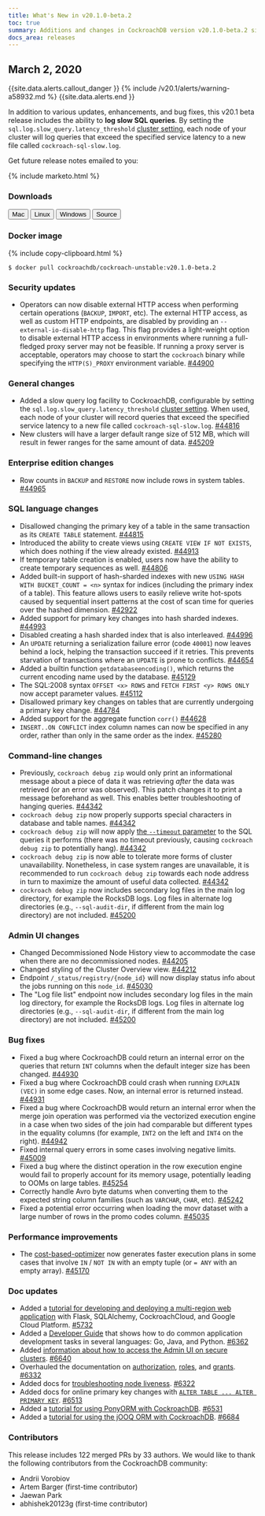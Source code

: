 ```yaml
---
title: What's New in v20.1.0-beta.2
toc: true
summary: Additions and changes in CockroachDB version v20.1.0-beta.2 since version v20.1.0-beta.1
docs_area: releases 
---
```


## March 2, 2020

{{site.data.alerts.callout_danger }}
{% include /v20.1/alerts/warning-a58932.md %}
{{site.data.alerts.end }}

In addition to various updates, enhancements, and bug fixes, this v20.1 beta release includes the ability to **log slow SQL queries**. By setting the `sql.log.slow_query.latency_threshold` [cluster setting](../v20.1/cluster-settings.html), each node of your cluster will log queries that exceed the specified service latency to a new file called `cockroach-sql-slow.log`.

Get future release notes emailed to you:

{% include marketo.html %}

### Downloads

<div id="os-tabs" class="clearfix os-tabs_button-outline-primary">
    <a href="https://binaries.cockroachdb.com/cockroach-v20.1.0-beta.2.darwin-10.9-amd64.tgz"><button id="mac" data-eventcategory="mac-binary-release-notes">Mac</button></a>
    <a href="https://binaries.cockroachdb.com/cockroach-v20.1.0-beta.2.linux-amd64.tgz"><button id="linux" data-eventcategory="linux-binary-release-notes">Linux</button></a>
    <a href="https://binaries.cockroachdb.com/cockroach-v20.1.0-beta.2.windows-6.2-amd64.zip"><button id="windows" data-eventcategory="windows-binary-release-notes">Windows</button></a>
    <a href="https://binaries.cockroachdb.com/cockroach-v20.1.0-beta.2.src.tgz"><button id="source" data-eventcategory="source-release-notes">Source</button></a>
</div>

### Docker image

{% include copy-clipboard.html %}
~~~shell
$ docker pull cockroachdb/cockroach-unstable:v20.1.0-beta.2
~~~

### Security updates

- Operators can now disable external HTTP access when performing certain operations (`BACKUP`, `IMPORT`, etc). The external HTTP access, as well as custom HTTP endpoints, are disabled by providing an `--external-io-disable-http` flag. This flag provides a light-weight option to disable external HTTP access in environments where running a full-fledged proxy server may not be feasible. If running a proxy server is acceptable, operators may choose to start the `cockroach` binary while specifying the `HTTP(S)_PROXY` environment variable. [#44900][#44900]

### General changes

- Added a slow query log facility to CockroachDB, configurable by setting the `sql.log.slow_query.latency_threshold` [cluster setting](../v20.1/cluster-settings.html). When used, each node of your cluster will record queries that exceed the specified service latency to a new file called `cockroach-sql-slow.log`. [#44816][#44816]
- New clusters will have a larger default range size of 512 MB, which will result in fewer ranges for the same amount of data. [#45209][#45209]

### Enterprise edition changes

- Row counts in `BACKUP` and `RESTORE` now include rows in system tables. [#44965][#44965]

### SQL language changes

- Disallowed changing the primary key of a table in the same transaction as its `CREATE TABLE` statement. [#44815][#44815]
- Introduced the ability to create views using `CREATE VIEW IF NOT EXISTS`, which does nothing if the view already existed. [#44913][#44913]
- If temporary table creation is enabled, users now have the ability to create temporary sequences as well. [#44806][#44806]
- Added built-in support of hash-sharded indexes with new `USING HASH WITH BUCKET_COUNT = <n>` syntax for indices (including the primary index of a table). This feature allows users to easily relieve write hot-spots caused by sequential insert patterns at the cost of scan time for queries over the hashed dimension. [#42922][#42922]
- Added support for primary key changes into hash sharded indexes. [#44993][#44993]
- Disabled creating a hash sharded index that is also interleaved. [#44996][#44996]
- An `UPDATE` returning a serialization failure error (code `40001`) now leaves behind a lock, helping the transaction succeed if it retries. This prevents starvation of transactions where an `UPDATE` is prone to conflicts. [#44654][#44654]
- Added a builtin function `getdatabaseencoding()`, which returns the current encoding name used by the database. [#45129][#45129]
- The SQL:2008 syntax `OFFSET <x> ROWS` and `FETCH FIRST <y> ROWS ONLY` now accept parameter values. [#45112][#45112]
- Disallowed primary key changes on tables that are currently undergoing a primary key change. [#44784][#44784]
- Added support for the  aggregate function `corr()` [#44628][#44628]
- `INSERT..ON CONFLICT` index column names can now be specified in any order, rather than only in the same order as the index. [#45280][#45280]

### Command-line changes

- Previously, `cockroach debug zip` would only print an informational message about a piece of data it was retrieving *after* the data was retrieved (or an error was observed). This patch changes it to print a message beforehand as well. This enables better troubleshooting of hanging queries. [#44342][#44342]
- `cockroach debug zip` now properly supports special characters in database and table names. [#44342][#44342]
- `cockroach debug zip` will now apply [the `--timeout` parameter](../v20.1/cockroach-node.html) to the SQL queries it performs (there was no timeout previously, causing `cockroach debug zip` to potentially hang). [#44342][#44342]
- `cockroach debug zip` is now able to tolerate more forms of cluster unavailability. Nonetheless, in case system ranges are unavailable, it is recommended to run `cockroach debug zip` towards each node address in turn to maximize the amount of useful data collected. [#44342][#44342]
- `cockroach debug zip` now includes secondary log files in the main log directory, for example the RocksDB logs. Log files in alternate log directories (e.g., `--sql-audit-dir`, if different from the main log directory) are not included. [#45200][#45200]

### Admin UI changes

- Changed Decommissioned Node History view to accommodate the case when there are no decommissioned nodes. [#44205][#44205]
- Changed styling of the Cluster Overview view. [#44212][#44212]
- Endpoint `/_status/registry/{node_id}` will now display status info about the jobs running on this `node_id`. [#45030][#45030]
- The "Log file list" endpoint now includes secondary log files in the main log directory, for example the RocksDB logs. Log files in alternate log directories (e.g., `--sql-audit-dir`, if different from the main log directory) are not included. [#45200][#45200]

### Bug fixes

- Fixed a bug where CockroachDB could return an internal error on the queries that return `INT` columns when the default integer size has been changed. [#44930][#44930]
- Fixed a bug where CockroachDB could crash when running `EXPLAIN (VEC)` in some edge cases. Now, an internal error is returned instead. [#44931][#44931]
- Fixed a bug where CockroachDB would return an internal error when the merge join operation was performed via the vectorized execution engine in a case when two sides of the join had comparable but different types in the equality columns (for example, `INT2` on the left and `INT4` on the right). [#44942][#44942]
- Fixed internal query errors in some cases involving negative limits. [#45009][#45009]
- Fixed a bug where the distinct operation in the row execution engine would fail to properly account for its memory usage, potentially leading to OOMs on large tables. [#45254][#45254]
- Correctly handle Avro byte datums when converting them to the expected string column families (such as `VARCHAR`, `CHAR`, etc). [#45242][#45242]
- Fixed a potential error occurring when loading the movr dataset with a large number of rows in the promo codes column. [#45035][#45035]

### Performance improvements

- The [cost-based-optimizer](../v20.1/cost-based-optimizer.html) now generates faster execution plans in some cases that involve `IN` / `NOT IN` with an empty tuple (or `= ANY` with an empty array). [#45170][#45170]

### Doc updates

- Added a [tutorial for developing and deploying a multi-region web application](../v20.1/multi-region-overview.html) with Flask, SQLAlchemy, CockroachCloud, and Google Cloud Platform. [#5732][#5732]
- Added a [Developer Guide](../v20.1/developer-guide-overview.html) that shows how to do common application development tasks in several languages: Go, Java, and Python. [#6362][#6362]
- Added [information about how to access the Admin UI on secure clusters](../v20.1/admin-ui-overview.html). [#6640][#6640]
- Overhauled the documentation on [authorization](../v20.1/authorization.html), [roles](../v20.1/create-role.html), and [grants](../v20.1/grant.html). [#6332][#6332]
- Added docs for [troubleshooting node liveness](../v20.1/cluster-setup-troubleshooting.html). [#6322][#6322]
- Added docs for online primary key changes with [`ALTER TABLE ... ALTER PRIMARY KEY`](../v20.1/alter-table.html). [#6513][#6513]
- Added a [tutorial for using PonyORM with CockroachDB](../v20.1/build-a-python-app-with-cockroachdb-pony.html). [#6531][#6531]
- Added a [tutorial for using the jOOQ ORM with CockroachDB](../v20.1/build-a-java-app-with-cockroachdb-jooq.html). [#6684][#6684]

### Contributors

This release includes 122 merged PRs by 33 authors.
We would like to thank the following contributors from the CockroachDB community:

- Andrii Vorobiov
- Artem Barger (first-time contributor)
- Jaewan Park
- abhishek20123g (first-time contributor)

[#6684]: https://github.com/cockroachdb/docs/pull/6684
[#6640]: https://github.com/cockroachdb/docs/pull/6640
[#6362]: https://github.com/cockroachdb/docs/pull/6362
[#5732]: https://github.com/cockroachdb/docs/pull/5732
[#6332]: https://github.com/cockroachdb/docs/pull/6332
[#6322]: https://github.com/cockroachdb/docs/pull/6322
[#6513]: https://github.com/cockroachdb/docs/pull/6513
[#6531]: https://github.com/cockroachdb/docs/pull/6531
[#42922]: https://github.com/cockroachdb/cockroach/pull/42922
[#44205]: https://github.com/cockroachdb/cockroach/pull/44205
[#44212]: https://github.com/cockroachdb/cockroach/pull/44212
[#44342]: https://github.com/cockroachdb/cockroach/pull/44342
[#44628]: https://github.com/cockroachdb/cockroach/pull/44628
[#44654]: https://github.com/cockroachdb/cockroach/pull/44654
[#44784]: https://github.com/cockroachdb/cockroach/pull/44784
[#44806]: https://github.com/cockroachdb/cockroach/pull/44806
[#44815]: https://github.com/cockroachdb/cockroach/pull/44815
[#44816]: https://github.com/cockroachdb/cockroach/pull/44816
[#44900]: https://github.com/cockroachdb/cockroach/pull/44900
[#44913]: https://github.com/cockroachdb/cockroach/pull/44913
[#44930]: https://github.com/cockroachdb/cockroach/pull/44930
[#44931]: https://github.com/cockroachdb/cockroach/pull/44931
[#44942]: https://github.com/cockroachdb/cockroach/pull/44942
[#44965]: https://github.com/cockroachdb/cockroach/pull/44965
[#44993]: https://github.com/cockroachdb/cockroach/pull/44993
[#44996]: https://github.com/cockroachdb/cockroach/pull/44996
[#45009]: https://github.com/cockroachdb/cockroach/pull/45009
[#45030]: https://github.com/cockroachdb/cockroach/pull/45030
[#45035]: https://github.com/cockroachdb/cockroach/pull/45035
[#45112]: https://github.com/cockroachdb/cockroach/pull/45112
[#45129]: https://github.com/cockroachdb/cockroach/pull/45129
[#45170]: https://github.com/cockroachdb/cockroach/pull/45170
[#45200]: https://github.com/cockroachdb/cockroach/pull/45200
[#45209]: https://github.com/cockroachdb/cockroach/pull/45209
[#45242]: https://github.com/cockroachdb/cockroach/pull/45242
[#45254]: https://github.com/cockroachdb/cockroach/pull/45254
[#45280]: https://github.com/cockroachdb/cockroach/pull/45280
